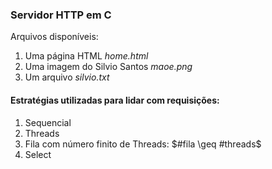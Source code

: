### Servidor HTTP em C

Arquivos disponíveis: 
1. Uma página HTML *home.html*
2. Uma imagem do Silvio Santos *maoe.png*
3. Um arquivo *silvio.txt*

#### Estratégias utilizadas para lidar com requisições: 

1. Sequencial
2. Threads
3. Fila com número finito de Threads: $#fila \geq #threads$
4. Select